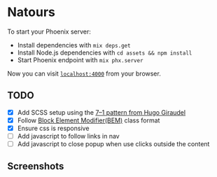 # Natours

To start your Phoenix server:

  * Install dependencies with `mix deps.get`
  * Install Node.js dependencies with `cd assets && npm install`
  * Start Phoenix endpoint with `mix phx.server`

Now you can visit [`localhost:4000`](http://localhost:4000) from your browser.

## TODO
- [x] Add SCSS setup using the [7–1 pattern from Hugo Giraudel](https://www.sitepoint.com/architecture-sass-project/)
- [x] Follow [Block Element Modifier(BEM)](http://vanseodesign.com/css/sass-directory-structures/) class format
- [x] Ensure css is responsive
- [ ] Add javascript to follow links in nav
- [ ] Add javascript to close popup when use clicks outside the content

## Screenshots
<!-- ![Home Page][./screenhots/homepage.jpg] -->
